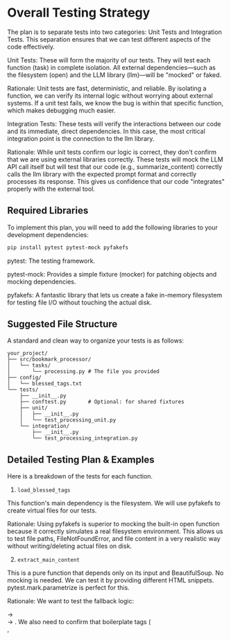 # Overall Testing Strategy

The plan is to separate tests into two categories: Unit Tests and Integration Tests. This separation ensures that we can test different aspects of the code effectively.

Unit Tests: These will form the majority of our tests. They will test each function (task) in complete isolation. All external dependencies—such as the filesystem (open) and the LLM library (llm)—will be "mocked" or faked.

Rationale: Unit tests are fast, deterministic, and reliable. By isolating a function, we can verify its internal logic without worrying about external systems. If a unit test fails, we know the bug is within that specific function, which makes debugging much easier.

Integration Tests: These tests will verify the interactions between our code and its immediate, direct dependencies. In this case, the most critical integration point is the connection to the llm library.

Rationale: While unit tests confirm our logic is correct, they don't confirm that we are using external libraries correctly. These tests will mock the LLM API call itself but will test that our code (e.g., summarize_content) correctly calls the llm library with the expected prompt format and correctly processes its response. This gives us confidence that our code "integrates" properly with the external tool.

## Required Libraries

To implement this plan, you will need to add the following libraries to your development dependencies:

```sh
pip install pytest pytest-mock pyfakefs
```

pytest: The testing framework.

pytest-mock: Provides a simple fixture (mocker) for patching objects and mocking dependencies.

pyfakefs: A fantastic library that lets us create a fake in-memory filesystem for testing file I/O without touching the actual disk.

## Suggested File Structure

A standard and clean way to organize your tests is as follows:

```
your_project/
├── src/bookmark_processor/
│   └── tasks/
│       └── processing.py # The file you provided
├── config/
│   └── blessed_tags.txt
└── tests/
    ├── __init__.py
    ├── conftest.py       # Optional: for shared fixtures
    ├── unit/
    │   ├── __init__.py
    │   └── test_processing_unit.py
    └── integration/
        ├── __init__.py
        └── test_processing_integration.py
```

## Detailed Testing Plan & Examples

Here is a breakdown of the tests for each function.

1. `load_blessed_tags`

This function's main dependency is the filesystem. We will use pyfakefs to create virtual files for our tests.

Rationale: Using pyfakefs is superior to mocking the built-in open function because it correctly simulates a real filesystem environment. This allows us to test file paths, FileNotFoundError, and file content in a very realistic way without writing/deleting actual files on disk.

2. `extract_main_content`

This is a pure function that depends only on its input and BeautifulSoup. No mocking is needed. We can test it by providing different HTML snippets. pytest.mark.parametrize is perfect for this.

Rationale: We want to test the fallback logic: <article> -> <main> -> <body>. We also need to confirm that boilerplate tags (<nav>, <script>, etc.) are removed.

3. `lint_tags`

This is another pure function. We need to test its filtering logic.

4. `summarize_content` & `suggest_tags`

These tasks interact with an external service (llm). Directly calling this service in tests is slow, expensive, and non-deterministic. We will use pytest-mock to replace get_llm_model with a fake "mock" object.

Rationale: This is our integration test. We are not testing the LLM's ability to summarize; we are testing that our code correctly:

Calls the llm library.

Builds the correct prompt string.

Processes the library's response.

